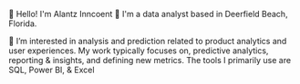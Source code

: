 👋 Hello! I'm Alantz Inncoent
💼 I'm a data analyst based in Deerfield Beach, Florida.

👀 I’m interested in analysis and prediction related to product analytics and user experiences. My work typically focuses on, predictive analytics, reporting & insights, and defining new metrics. The tools I primarily use are  SQL, Power BI, & Excel



 
